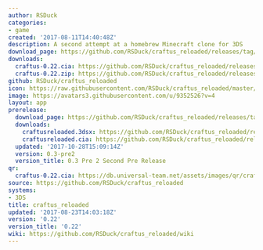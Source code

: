 ```yaml
---
author: RSDuck
categories:
- game
created: '2017-08-11T14:40:48Z'
description: A second attempt at a homebrew Minecraft clone for 3DS
download_page: https://github.com/RSDuck/craftus_reloaded/releases/tag/0.22
downloads:
  craftus-0.22.cia: https://github.com/RSDuck/craftus_reloaded/releases/download/0.22/craftus-0.22.cia
  craftus-0.22.zip: https://github.com/RSDuck/craftus_reloaded/releases/download/0.22/craftus-0.22.zip
github: RSDuck/craftus_reloaded
icon: https://raw.githubusercontent.com/RSDuck/craftus_reloaded/master/icon/craftusreloaded.png
image: https://avatars3.githubusercontent.com/u/9352526?v=4
layout: app
prerelease:
  download_page: https://github.com/RSDuck/craftus_reloaded/releases/tag/0.3-pre2
  downloads:
    craftusreloaded.3dsx: https://github.com/RSDuck/craftus_reloaded/releases/download/0.3-pre2/craftusreloaded.3dsx
    craftusreloaded.cia: https://github.com/RSDuck/craftus_reloaded/releases/download/0.3-pre2/craftusreloaded.cia
  updated: '2017-10-28T15:09:14Z'
  version: 0.3-pre2
  version_title: 0.3 Pre 2 Second Pre Release
qr:
  craftus-0.22.cia: https://db.universal-team.net/assets/images/qr/craftus-0.22.cia.png
source: https://github.com/RSDuck/craftus_reloaded
systems:
- 3DS
title: craftus_reloaded
updated: '2017-08-23T14:03:18Z'
version: '0.22'
version_title: '0.22'
wiki: https://github.com/RSDuck/craftus_reloaded/wiki
---
```

